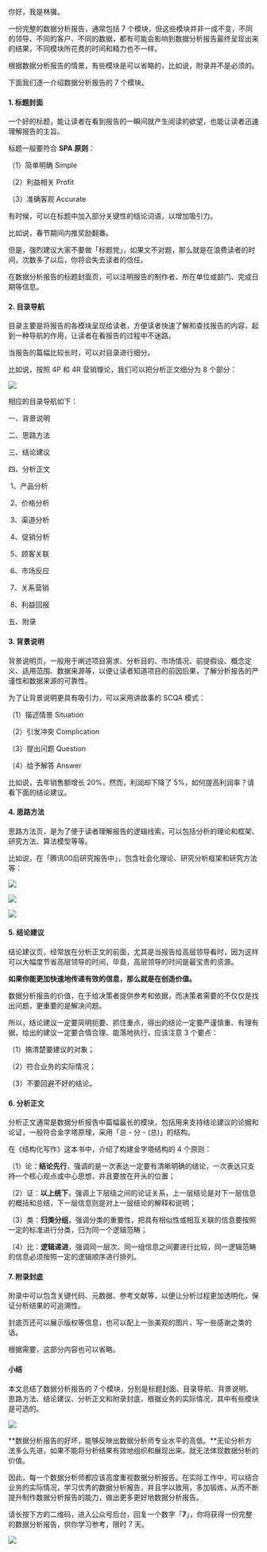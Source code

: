 你好，我是林骥。

一份完整的数据分析报告，通常包括 7 个模块，但这些模块并非一成不变，不同的领导、不同的客户、不同的数据，都有可能会影响到数据分析报告最终呈现出来的结果，不同模块所花费的时间和精力也不一样。

根据数据分析报告的情景，有些模块是可以省略的，比如说，附录并不是必须的。

下面我们逐一介绍数据分析报告的 7 个模块。

#### 1. 标题封面

一个好的标题，能让读者在看到报告的一瞬间就产生阅读的欲望，也能让读者迅速理解报告的主旨。

标题一般要符合 **SPA 原则**：

（1）简单明确 Simple

（2）利益相关 Profit

（3）准确客观 Accurate

有时候，可以在标题中加入部分关键性的结论词语，以增加吸引力。

比如说，春节期间内推奖励翻番。 

但是，强烈建议大家不要做「标题党」，如果文不对题，那么就是在浪费读者的时间，次数多了以后，你将会失去读者的信任。

在数据分析报告的标题封面页，可以注明报告的制作者、所在单位或部门、完成日期等信息。

#### 2. 目录导航

目录主要是将报告的各模块呈现给读者，方便读者快速了解和查找报告的内容，起到一种导航的作用，让读者在看报告的过程中不迷路。

当报告的篇幅比较长时，可以对目录进行细分。

比如说，按照 4P 和 4R 营销理论，我们可以把分析正文细分为 8 个部分：



![ ](https://tva1.sinaimg.cn/large/007S8ZIlgy1gj079erwf5j31840u0npd.jpg)



相应的目录导航如下：



一、背景说明

二、思路方法

三、结论建议

四、分析正文

​        1、产品分析

​        2、价格分析

​        3、渠道分析

​        4、促销分析

​        5、顾客关联

​        6、市场反应

​        7、关系营销

​        8、利益回报

五、附录



#### 3. 背景说明

背景说明页，一般用于阐述项目需求、分析目的、市场情况、前提假设、概念定义、适用范围、数据来源等，以便让读者知道项目的前因后果，了解分析报告的严谨性和数据来源的可靠性。

为了让背景说明更具有吸引力，可以采用讲故事的 SCQA 模式：

（1）描述情景 Situation

（2）引发冲突 Complication

（3）提出问题 Question

（4）给予解答 Answer

比如说，去年销售额增长 20%，然而，利润却下降了 5%，如何提高利润率？请看下面的结论建议。

#### 4. 思路方法

思路方法页，是为了便于读者理解报告的逻辑线索，可以包括分析的理论和框架、研究方法、算法模型等等。

比如说，在「腾讯00后研究报告中」，包含社会化理论、研究分析框架和研究方法等：

![ ](https://tva1.sinaimg.cn/large/007S8ZIlgy1gj084fjlqzj313o0m2gpa.jpg)

![ ](https://tva1.sinaimg.cn/large/007S8ZIlgy1gj08528zczj313s0m6dil.jpg)

![ ](https://tva1.sinaimg.cn/large/007S8ZIlgy1gj085h22t0j313s0m2jwg.jpg)



#### 5. 结论建议

结论建议页，经常放在分析正文的前面，尤其是当报告给高层领导看时，因为这样可以大幅度节省高层领导的时间，毕竟，高层领导的时间是最宝贵的资源。

**如果你能更加快速地传递有效的信息，那么就是在创造价值。**

数据分析报告的价值，在于给决策者提供参考和依据，而决策者需要的不仅仅是找出问题，更重要的是解决问题。

所以，结论建议一定要简明扼要、抓住重点，得出的结论一定要严谨慎重、有理有据，给出的建议一定要合情合理、能落地执行，应该注意 3 个要点：

（1）搞清楚要建议的对象；

（2）符合业务的实际情况；

（3）不要回避不好的结论。

#### 6. 分析正文

分析正文通常是数据分析报告中篇幅最长的模块，包括用来支持结论建议的论据和论证，一般符合金字塔原理，采用「总 - 分 - (总)」的结构。

在《结构化写作》这本书中，介绍了构建金字塔结构的 4 个原则：

（1）论：**结论先行**，强调的是一次表达一定要有清晰明确的结论，一次表达只支持一个核心观点或中心思想，并且要放在开头的位置；

（2）证：**以上统下**，强调上下层级之间的论证关系，上一层结论是对下一层信息的概括和总结，下一层信息则是对上一层结论的解释和说明；

（3）类：**归类分组**，强调分类的重要性，把具有相似性或相互关联的信息要按照一定的标准进行分类，归为同一个逻辑范畴；

（4）比：**逻辑递进**，强调同一层次、同一组信息之间要进行比较，同一逻辑范畴的信息必须按照一定的逻辑顺序进行排列。

#### 7. 附录封底

附录中可以包含关键代码、元数据、参考文献等，以便让分析过程更加透明化，保证分析结果的可追溯性。

封底页还可以展示版权等信息，也可以配上一张美观的图片，写一些感谢之类的话。

根据需要，这部分内容也可以省略。

#### 小结

本文总结了数据分析报告的 7 个模块，分别是标题封面、目录导航、背景说明、思路方法、结论建议、分析正文和附录封底，根据业务的实际情况，其中有些模块是可选的。

![ ](https://tva1.sinaimg.cn/large/007S8ZIlgy1givrzywjr2j31mc08c0u9.jpg)

**数据分析报告的好坏，能够反映出数据分析师专业水平的高低。**无论分析方法多么先进，如果不能将分析结果有效地组织和展现出来，就无法体现数据分析的价值。

因此，每一个数据分析师都应该高度重视数据分析报告。在实际工作中，可以结合业务的实际情况，学习优秀的数据分析报告，并且学以致用，多加锻炼，从而不断提升制作数据分析报告的能力，做出更多更好地数据分析报告。

请长按下方的二维码，进入公众号后台，回复一个数字「**7**」，你将获得一份完整的数据分析报告，供你学习参考，限时 7 天。

![ ](https://mmbiz.qpic.cn/mmbiz_png/giaycic3UNwo0IvXVY910XS9h5qCC6kuVt2ZPOUWUib2SrDxeYP8iawPXDOIDzPb0dUgtXtOj30gB0QqnxAM6iaEehw/640?wx_fmt=png&tp=webp&wxfrom=5&wx_lazy=1&wx_co=1)

